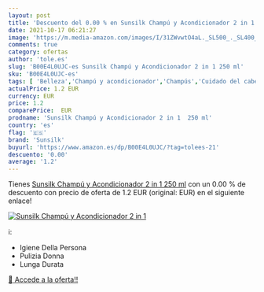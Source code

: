 ```yaml
---
layout: post
title: 'Descuento del 0.00 % en Sunsilk Champú y Acondicionador 2 in 1  '
date: 2021-10-17 06:21:27
image: 'https://m.media-amazon.com/images/I/31ZWvwtO4aL._SL500_._SL400_.jpg'
comments: true
category: ofertas
author: 'tole.es'
slug: 'B00E4L0UJC-es Sunsilk Champú y Acondicionador 2 in 1 250 ml'
sku: 'B00E4L0UJC-es'
tags: [ 'Belleza','Champú y acondicionador','Champús','Cuidado del cabello','acondicionador','champú','sunsilk', ]
actualPrice: 1.2 EUR
currency: EUR
price: 1.2
comparePrice:  EUR
prodname: 'Sunsilk Champú y Acondicionador 2 in 1  250 ml'
country: 'es'
flag: '🇪🇸'
brand: 'Sunsilk'
buyurl: 'https://www.amazon.es/dp/B00E4L0UJC/?tag=tolees-21'
descuento: '0.00'
average: '1.2'
---
```


Tienes [Sunsilk Champú y Acondicionador 2 in 1  250 ml](https://www.amazon.es/dp/B00E4L0UJC/?tag=tolees-21) con un 0.00 % de descuento con precio de oferta de 1.2 EUR (original:  EUR) en el siguiente enlace!

[![Sunsilk Champú y Acondicionador 2 in 1  ](https://m.media-amazon.com/images/I/31ZWvwtO4aL._SL500_._SL400_.jpg)](https://www.amazon.es/dp/B00E4L0UJC/?tag=tolees-21)

ℹ️:

- Igiene Della Persona
- Pulizia Donna
- Lunga Durata

[🛒 Accede a la oferta!!](https://www.amazon.es/dp/B00E4L0UJC/?tag=tolees-21)
